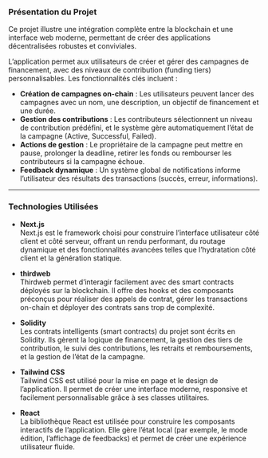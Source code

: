 ### **Présentation du Projet**

Ce projet illustre une intégration complète entre la blockchain et une interface web moderne, permettant de créer des applications décentralisées robustes et conviviales. 

L’application permet aux utilisateurs de créer et gérer des campagnes de financement, avec des niveaux de contribution (funding tiers) personnalisables. Les fonctionnalités clés incluent :

- **Création de campagnes on-chain** : Les utilisateurs peuvent lancer des campagnes avec un nom, une description, un objectif de financement et une durée.  
- **Gestion des contributions** : Les contributeurs sélectionnent un niveau de contribution prédéfini, et le système gère automatiquement l’état de la campagne (Active, Successful, Failed).  
- **Actions de gestion** : Le propriétaire de la campagne peut mettre en pause, prolonger la deadline, retirer les fonds ou rembourser les contributeurs si la campagne échoue.
- **Feedback dynamique** : Un système global de notifications informe l’utilisateur des résultats des transactions (succès, erreur, informations).

---

### **Technologies Utilisées**

- **Next.js**  
  Next.js est le framework choisi pour construire l’interface utilisateur côté client et côté serveur, offrant un rendu performant, du routage dynamique et des fonctionnalités avancées telles que l’hydratation côté client et la génération statique.

- **thirdweb**  
  Thirdweb permet d’interagir facilement avec des smart contracts déployés sur la blockchain. Il offre des hooks et des composants préconçus pour réaliser des appels de contrat, gérer les transactions on-chain et déployer des contrats sans trop de complexité.

- **Solidity**  
  Les contrats intelligents (smart contracts) du projet sont écrits en Solidity. Ils gèrent la logique de financement, la gestion des tiers de contribution, le suivi des contributions, les retraits et remboursements, et la gestion de l’état de la campagne.

- **Tailwind CSS**  
  Tailwind CSS est utilisé pour la mise en page et le design de l’application. Il permet de créer une interface moderne, responsive et facilement personnalisable grâce à ses classes utilitaires.

- **React**  
  La bibliothèque React est utilisée pour construire les composants interactifs de l’application. Elle gère l’état local (par exemple, le mode édition, l’affichage de feedbacks) et permet de créer une expérience utilisateur fluide.
